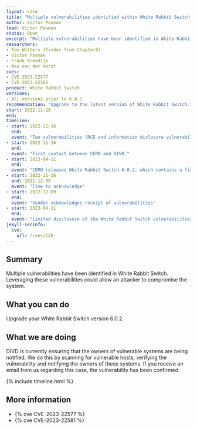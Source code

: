 ```yaml
---
layout: case
title: "Multiple vulnerabilities identified within White Rabbit Switch from CERN"
author: Victor Pasman
lead: Victor Pasman
status: Open
excerpt: "Multiple vulnerabilities have been identified in White Rabbit Switch from CERN. Leveraging these vulnerabilities could allow an attacker to compromise the system." 
researchers:
- Tom Wolters (finder from Chapter8)
- Victor Pasman
- Frank Breedijk
- Max van der Horst
cves:
- CVE-2023-22577
- CVE-2023-22581
product: White Rabbit Switch
versions: 
- All versions prior to 6.0.1
recommendation: "Upgrade to the latest version of White Rabbit Switch."
start: 2022-11-16
end:
timeline:
- start: 2022-11-16
  end:
  event: "Two vulnerabilities (RCE and information diclosure vulnerability) are reported by Tom Wolters, DIVD starts evaluation and reporting process."
- start: 2022-11-16
  end: 
  event: "First contact between CERN and DIVD."
- start: 2023-04-11
  end:
  event: "CERN released White Rabbit Switch 6.0.2, which contains a fix for CVE-2023-22577 and CVE-2023-22581."
- start: 2022-11-16
  end: 2022-12-09
  event: "Time to acknowledge"
- start: 2022-12-09
  end:
  event: "Vendor acknowledges receipt of vulnerabilities"
- start: 2023-04-11
  end:
  event: "Limited disclosure of the White Rabbit Switch vulnerabilities"
jekyll-secinfo:
  cve:
    url: /cves/CVE-
---
```


## Summary

Multiple vulnerabilities have been identified in White Rabbit Switch. Leveraging these vulnerabilities could allow an attacker to compromise the system.

## What you can do

Upgrade your White Rabbit Switch version 6.0.2.

## What we are doing

DIVD is currently ensuring that the owners of vulnerable systems are being notified. We do this by scanning for vulnerable hosts, verifying the vulnerability and notifying the owners of these systems. If you receive an email from us regarding this case, the vulnerability has been confirmed.

{% include timeline.html %}

## More information

* {% cve CVE-2023-22577 %}
* {% cve CVE-2023-22581 %}
